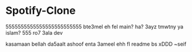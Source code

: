 # Spotify-Clone

5555555555555555555555555 bte3mel eh fel main? ha? 3ayz tmwtny ya islam? 555 ro7 3ala dev

kasamaan bellah da5aalt ashoof enta 3ameel ehh fl readme bs xDDD ~seif
